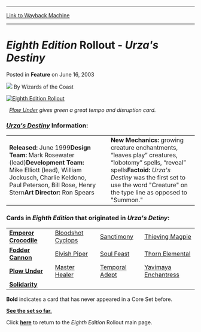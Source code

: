
---
[Link to Wayback Machine](https://web.archive.org/web/20220521234422/https://magic.wizards.com/en/articles/archive/eighth-edition-rollout-urzas-destiny-2003-06-16)

[_metadata_:author]:- "Wizards of the Coast"
[_metadata_:description]:- "Plow Under gives green a great tempo and disruption card."
[_metadata_:generator]:- "Drupal 7 (http://drupal.org)"
[_metadata_:node]:- "708916"
[_metadata_:publish_date]:- "2003-06-16"
[_metadata_:source]:- "div-main-content"
[_metadata_:title]:- "Eighth Edition Rollout - Urza's Destiny"
[_metadata_:wayback_capture_timestamp]:- "2022-05-21 23:44:22"
[_metadata_:wayback_raw_url]:- "https://web.archive.org/web/20220521234422id_/https://magic.wizards.com/en/articles/archive/eighth-edition-rollout-urzas-destiny-2003-06-16"
[_metadata_:wayback_url]:- "https://magic.wizards.com/en/articles/archive/eighth-edition-rollout-urzas-destiny-2003-06-16"
---


*Eighth Edition* Rollout - *Urza's Destiny*
===========================================



 Posted in **Feature**
 on June 16, 2003 






![](https://media.magic.wizards.com/styles/auth_small/public/images/person/wizards_author.jpg)
By Wizards of the Coast












[![Eighth Edition Rollout](https://media.magic.wizards.com/image_legacy_migration/magic/images/mtgcom/articles/8EtopBar.gif)](http://archive.wizards.com/default.asp?x=mtgcom/8erollout/welcome)  

 
*[Plow Under](https://gatherer.wizards.com/Pages/Card/Details.aspx?name=Plow+Under) gives green a great tempo and disruption card.*


### *[Urza's Destiny](http://archive.wizards.com/default.asp?x=magic/expansion/urzasdestiny)* Information:




|  |  |  |
| --- | --- | --- |
| **Released:** June 1999**Design Team:** Mark Rosewater (lead)**Development Team:** Mike Elliott (lead), William Jockusch, Charlie Keldono, Paul Peterson, Bill Rose, Henry Stern**Art Director:** Ron Spears |  | **New Mechanics:** growing creature enchantments, “leaves play” creatures, “lobotomy” spells, “reveal” spells**Factoid:** *Urza's Destiny* was the first set to use the word "Creature" on the type line as opposed to "Summon." |

### Cards in *Eighth Edition* that originated in *Urza's Detiny*:




|  |  |  |  |
| --- | --- | --- | --- |
| **[Emperor Crocodile](https://gatherer.wizards.com/Pages/Card/Details.aspx?name=Emperor+Crocodile)** | [Bloodshot Cyclops](https://gatherer.wizards.com/Pages/Card/Details.aspx?name=Bloodshot+Cyclops+)  | [Sanctimony](https://gatherer.wizards.com/Pages/Card/Details.aspx?name=Sanctimony) | [Thieving Magpie](https://gatherer.wizards.com/Pages/Card/Details.aspx?name=Thieving+Magpie) |
| **[Fodder Cannon](https://gatherer.wizards.com/Pages/Card/Details.aspx?name=Fodder+Cannon)** | [Elvish Piper](https://gatherer.wizards.com/Pages/Card/Details.aspx?name=Elvish+Piper) | [Soul Feast](https://gatherer.wizards.com/Pages/Card/Details.aspx?name=Soul+Feast) | [Thorn Elemental](https://gatherer.wizards.com/Pages/Card/Details.aspx?name=Thorn+Elemental) |
| **[Plow Under](https://gatherer.wizards.com/Pages/Card/Details.aspx?name=Plow+Under)** | [Master Healer](https://gatherer.wizards.com/Pages/Card/Details.aspx?name=Master+Healer) | [Temporal Adept](https://gatherer.wizards.com/Pages/Card/Details.aspx?name=Temporal+Adept) | [Yavimaya Enchantress](https://gatherer.wizards.com/Pages/Card/Details.aspx?name=Yavimaya+Enchantress) |
| **[Solidarity](https://gatherer.wizards.com/Pages/Card/Details.aspx?name=Solidarity)** |  |  |  |

**Bold** indicates a card that has never appeared in a Core Set before.


[**See the set so far.**](/en/articles/archive/eighth-edition-core-set-growing-checklist-2003-06-09)  

Click [**here**](http://archive.wizards.com/default.asp?x=mtgcom/8erollout/welcome) to return to the *Eighth Edition* Rollout main page.








